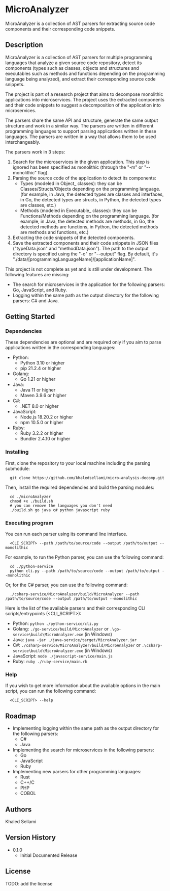 # MicroAnalyzer

MicroAnalyzer is a collection of AST parsers for extracting source code components and their corresponding code snippets.

## Description

MicroAnalyzer is a collection of AST parsers for multiple programming languages that analyze a given source code repository, detect its components (types such as classes, objects and structures and executables such as methods and functions depending on the programming language being analyzed), and extract their corresponding source code snippets.

The project is part of a research project that aims to decompose monolithic applications into microservices. The project uses the extracted components and their code snippets to suggest a decomposition of the application into microservices.

The parsers share the same API and structure, generate the same output structure and work in a similar way. The parsers are written in different programming languages to support parsing applications written in these languages. The parsers are written in a way that allows them to be used interchangeably.

The parsers work in 3 steps:
1. Search for the microservices in the given application. This step is ignored has been specified as monolithic (through the "-m" or "--monolithic" flag). 
2. Parsing the source code of the application to detect its components:
    - Types (modeled in Object_ classes): they can be Classes/Structs/Objects depending on the programming language. (for example, in Java, the detected types are classes and interfaces, in Go, the detected types are structs, in Python, the detected types are classes, etc.)
    - Methods (modeled in Executable_ classes): they can be Functions/Methods depending on the programming language. (for example, in Java, the detected methods are methods, in Go, the detected methods are functions, in Python, the detected methods are methods and functions, etc.) 
3. Extracting the code snippets of the detected components.
4. Save the extracted components and their code snippets in JSON files ("typeData.json" and "methodData.json"). The path to the output directory is specified using the "-o" or "--output" flag. By default, it's "./data/[programmingLanguageName]/[applicationName]".

This project is not complete as yet and is still under development. The following features are missing:
- The search for microservices in the application for the following parsers: Go, JavaScript, and Ruby.
- Logging within the same path as the output directory for the following parsers: C# and Java.

## Getting Started

### Dependencies

These dependencies are optional and are required only if you aim to parse applications written in the corresponding languages:
* Python:
  * Python 3.10 or higher
  * pip 21.2.4 or higher
* Golang:
  * Go 1.21 or higher
* Java:
  * Java 11 or higher
  * Maven 3.9.6 or higher
* C#:
  * .NET 8.0 or higher
* JavaScript:
  * Node.js 18.20.2 or higher
  * npm 10.5.0 or higher
* Ruby:
  * Ruby 3.2.2 or higher
  * Bundler 2.4.10 or higher


### Installing

First, clone the repository to your local machine including the parsing submodule:
```
  git clone https://github.com/khaledsellami/micro-analysis-decomp.git
```
Then, install the required dependencies and build the parsing modules:
```
  cd ./microAnalyzer
  chmod +x ./build.sh
  # you can remove the languages you don't need
  ./build.sh go java c# python javascript ruby
```

### Executing program

You can run each parser using its command line interface.
```
  <CLI_SCRIPT> --path /path/to/source/code --output /path/to/output --monolithic
```

For example, to run the Python parser, you can use the following command:
```
  cd ./python-service
  python cli.py --path /path/to/source/code --output /path/to/output --monolithic
```

Or, for the C# parser, you can use the following command:
```
  ./csharp-service/MicroAnalyzer/build/MicroAnalyzer --path /path/to/source/code --output /path/to/output --monolithic
```

Here is the list of the available parsers and their corresponding CLI scripts/entrypoints (<CLI_SCRIPT>):
* Python: `python ./python-service/cli.py`
* Golang: `./go-service/build/MicroAnalyzer` or `.\go-service\build\MicroAnalyzer.exe` (in Windows)
* Java: `java -jar ./java-service/target/MicroAnalyzer.jar`
* C#: `./csharp-service/MicroAnalyzer/build/MicroAnalyzer` or `.\csharp-service\build\MicroAnalyzer.exe` (in Windows)
* JavaScript: `node ./javascript-service/main.js`
* Ruby: `ruby ./ruby-service/main.rb`

### Help

If you wish to get more information about the available options in the main script, you can run the following command:
```
  <CLI_SCRIPT> --help
```

## Roadmap
* Implementing logging within the same path as the output directory for the following parsers:
  * C#
  * Java
* Implementing the search for microservices in the following parsers:
  * Go
  * JavaScript
  * Ruby
* Implementing new parsers for other programming languages:
  * Rust
  * C++/C
  * PHP
  * COBOL

## Authors

Khaled Sellami

## Version History

* 0.1.0
    * Initial Documented Release

## License

TODO: add the license